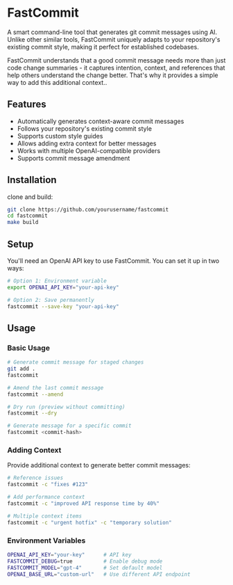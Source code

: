 # FastCommit

A smart command-line tool that generates git commit messages using AI. Unlike other similar tools, FastCommit uniquely adapts to your repository's existing commit style, making it perfect for established codebases.

FastCommit understands that a good commit message needs more than just code change summaries - it captures intention, context, and references that help others understand the change better. That's why it provides a simple way to add this additional context..

## Features

- Automatically generates context-aware commit messages
- Follows your repository's existing commit style
- Supports custom style guides
- Allows adding extra context for better messages
- Works with multiple OpenAI-compatible providers
- Supports commit message amendment

## Installation

clone and build:
```bash
git clone https://github.com/yourusername/fastcommit
cd fastcommit
make build
```

## Setup

You'll need an OpenAI API key to use FastCommit. You can set it up in two ways:

```bash
# Option 1: Environment variable
export OPENAI_API_KEY="your-api-key"

# Option 2: Save permanently
fastcommit --save-key "your-api-key"
```

## Usage

### Basic Usage
```bash
# Generate commit message for staged changes
git add .
fastcommit

# Amend the last commit message
fastcommit --amend

# Dry run (preview without committing)
fastcommit --dry

# Generate message for a specific commit
fastcommit <commit-hash>
```

### Adding Context
Provide additional context to generate better commit messages:

```bash
# Reference issues
fastcommit -c "fixes #123"

# Add performance context
fastcommit -c "improved API response time by 40%"

# Multiple context items
fastcommit -c "urgent hotfix" -c "temporary solution"
```

### Environment Variables
```bash
OPENAI_API_KEY="your-key"      # API key
FASTCOMMIT_DEBUG=true          # Enable debug mode
FASTCOMMIT_MODEL="gpt-4"       # Set default model
OPENAI_BASE_URL="custom-url"   # Use different API endpoint
```
